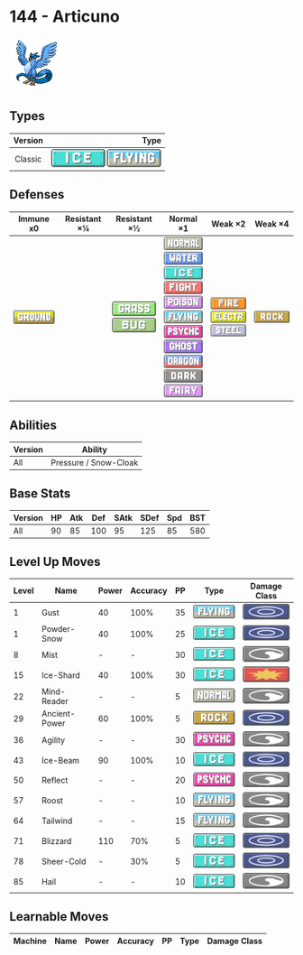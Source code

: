 # 144 - Articuno

![articuno](../img/pokemon/144.png)

## Types

| Version | Type                                                            |
| :-----: | --------------------------------------------------------------: |
| Classic | ![ice](../img/types/ice.png) ![flying](../img/types/flying.png) |

## Defenses

| Immune x0                          | Resistant ×¼ | Resistant ×½                                                      | Normal ×1                                                                                                                                                                                                                                                                                                                                                                                                                      | Weak ×2                                                                                                        | Weak ×4                        |
| ---------------------------------- | ------------ | ----------------------------------------------------------------- | ------------------------------------------------------------------------------------------------------------------------------------------------------------------------------------------------------------------------------------------------------------------------------------------------------------------------------------------------------------------------------------------------------------------------------ | -------------------------------------------------------------------------------------------------------------- | ------------------------------ |
| ![ground](../img/types/ground.png) |              | ![grass](../img/types/grass.png)<br/>![bug](../img/types/bug.png) | ![normal](../img/types/normal.png)<br/>![water](../img/types/water.png)<br/>![ice](../img/types/ice.png)<br/>![fighting](../img/types/fighting.png)<br/>![poison](../img/types/poison.png)<br/>![flying](../img/types/flying.png)<br/>![psychic](../img/types/psychic.png)<br/>![ghost](../img/types/ghost.png)<br/>![dragon](../img/types/dragon.png)<br/>![dark](../img/types/dark.png)<br/>![fairy](../img/types/fairy.png) | ![fire](../img/types/fire.png)<br/>![electric](../img/types/electric.png)<br/>![steel](../img/types/steel.png) | ![rock](../img/types/rock.png) |

## Abilities

| Version | Ability               |
| ------- | --------------------- |
| All     | Pressure / Snow-Cloak |

## Base Stats

| Version | HP | Atk | Def | SAtk | SDef | Spd | BST |
| ------- | -- | --- | --- | ---- | ---- | --- | --- |
| All     | 90 | 85  | 100 | 95   | 125  | 85  | 580 |

## Level Up Moves

| Level | Name          | Power | Accuracy | PP | Type                                 | Damage Class                           |
| ----- | ------------- | ----- | -------- | -- | ------------------------------------ | -------------------------------------- |
| 1     | Gust          | 40    | 100%     | 35 | ![flying](../img/types/flying.png)   | ![special](../img/types/special.png)   |
| 1     | Powder-Snow   | 40    | 100%     | 25 | ![ice](../img/types/ice.png)         | ![special](../img/types/special.png)   |
| 8     | Mist          | -     | -        | 30 | ![ice](../img/types/ice.png)         | ![status](../img/types/status.png)     |
| 15    | Ice-Shard     | 40    | 100%     | 30 | ![ice](../img/types/ice.png)         | ![physical](../img/types/physical.png) |
| 22    | Mind-Reader   | -     | -        | 5  | ![normal](../img/types/normal.png)   | ![status](../img/types/status.png)     |
| 29    | Ancient-Power | 60    | 100%     | 5  | ![rock](../img/types/rock.png)       | ![special](../img/types/special.png)   |
| 36    | Agility       | -     | -        | 30 | ![psychic](../img/types/psychic.png) | ![status](../img/types/status.png)     |
| 43    | Ice-Beam      | 90    | 100%     | 10 | ![ice](../img/types/ice.png)         | ![special](../img/types/special.png)   |
| 50    | Reflect       | -     | -        | 20 | ![psychic](../img/types/psychic.png) | ![status](../img/types/status.png)     |
| 57    | Roost         | -     | -        | 10 | ![flying](../img/types/flying.png)   | ![status](../img/types/status.png)     |
| 64    | Tailwind      | -     | -        | 15 | ![flying](../img/types/flying.png)   | ![status](../img/types/status.png)     |
| 71    | Blizzard      | 110   | 70%      | 5  | ![ice](../img/types/ice.png)         | ![special](../img/types/special.png)   |
| 78    | Sheer-Cold    | -     | 30%      | 5  | ![ice](../img/types/ice.png)         | ![special](../img/types/special.png)   |
| 85    | Hail          | -     | -        | 10 | ![ice](../img/types/ice.png)         | ![status](../img/types/status.png)     |

## Learnable Moves

| Machine | Name | Power | Accuracy | PP | Type | Damage Class |
| ------- | ---- | ----- | -------- | -- | ---- | ------------ |